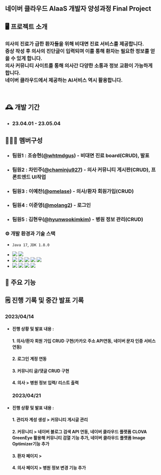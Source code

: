 ## 네이버 클라우드 AIaaS 개발자 양성과정 Final Project

## 🖥️ 프로젝트 소개
### 의사의 진료가 급한 환자들을 위해 비대면 진료 서비스를 제공합니다. <br>증상 작성 후 의사의 진단글이 입력되며 이를 통해 환자는 필요한 정보를 얻을 수 있게 합니다.<br>의사 커뮤니티 사이트를 통해 의사간 다양한 소통과 정보 교환이 가능하게 합니다.<br> 네이버 클라우드에서 제공하는 AI서비스 역시 활용합니다.
<br>

## 🕰️ 개발 기간
* ### 23.04.01 - 23.05.04

## 🧑‍🤝‍🧑 멤버구성
 - ### 팀원1 : 조승현([@whtmdgus](http://github.com/whtmdgus)) - 비대면 진료 board(CRUD), 발표
 - ### 팀원2 : 차민주([@chaminju927](http://github.com/chaminju927)) - 의사 커뮤니티 게시판(CRUD), 프론트엔드 UI작업
 - ### 팀원3 : 이예찬([@omelase](http://github.com/omelase)) - 의사/환자 회원가입(CRUD)
 - ### 팀원4 : 이준영([@molang2](http://github.com/molang2)) - 로그인
 - ### 팀원5 : 김현우([@hyunwookimkim](http://github.com/hyunwookimkim)) - 병원 정보 관리(CRUD)

### ⚙️ 개발 환경과 기술 스택
- `Java 17`, `JDK 1.8.0`
<!--- **IDE** : STS 3.9-->
- <img src="https://img.shields.io/badge/Spring Boot-6DB33F?style=flat&logo=Spring Boot&logoColor=white"/>  <img src="https://img.shields.io/badge/MariaDB-003545?style=flat&logo=MariaDB&logoColor=white"/>
- <img src="https://img.shields.io/badge/React-61DAFB?style=flat&logo=React&logoColor=white"/>  <img src="https://img.shields.io/badge/HTML-E34F26?style=flat-square&logo=HTML&logoColor=white"/>  <img src="https://img.shields.io/badge/CSS-1572B6?style=flat-square&logo=CSS&logoColor=white"/>  <img src="https://img.shields.io/badge/JavaScript-F7DF1E?style=flat-square&logo=JavaScript&logoColor=white"/>  <img src="https://img.shields.io/badge/jQuery-0769AD?style=flat-square&logo=jQuery&logoColor=white"/>
- <img src="https://img.shields.io/badge/GitHub-181717?style=flat-square&logo=GitHub&logoColor=white"/>  <img src="https://img.shields.io/badge/NaverCloud-03C75A?style=flat-square&logo=NaverCloud&logoColor=white"/>  <img src="https://img.shields.io/badge/Docker-2496ED?style=flat-square&logo=Docker&logoColor=white"/>  <img src="https://img.shields.io/badge/Jenkins-D24939?style=flat-square&logo=Jenkins&logoColor=white"/>

## 📌 주요 기능
<!--
#### 로그인 - <a href="https://github.com/chaehyuenwoo/SpringBoot-Project-MEGABOX/wiki/%EC%A3%BC%EC%9A%94-%EA%B8%B0%EB%8A%A5-%EC%86%8C%EA%B0%9C(Login)" >상세보기 - WIKI 이동</a>
- DB값 검증
- ID찾기, PW찾기
- 로그인 시 쿠키(Cookie) 및 세션(Session) 생성
#### 회원가입 - <a href="https://github.com/chaehyuenwoo/SpringBoot-Project-MEGABOX/wiki/%EC%A3%BC%EC%9A%94-%EA%B8%B0%EB%8A%A5-%EC%86%8C%EA%B0%9C(Member)" >상세보기 - WIKI 이동</a>
- 주소 API 연동
- ID 중복 체크
#### 마이 페이지 - <a href="https://github.com/chaehyuenwoo/SpringBoot-Project-MEGABOX/wiki/%EC%A3%BC%EC%9A%94-%EA%B8%B0%EB%8A%A5-%EC%86%8C%EA%B0%9C(Member)" >상세보기 - WIKI 이동</a>
- 주소 API 연동
- 회원정보 변경

#### 영화 예매 - <a href="https://github.com/chaehyuenwoo/SpringBoot-Project-MEGABOX/wiki/%EC%A3%BC%EC%9A%94-%EA%B8%B0%EB%8A%A5-%EC%86%8C%EA%B0%9C(%EC%98%81%ED%99%94-%EC%98%88%EB%A7%A4)" >상세보기 - WIKI 이동</a>
- 영화 선택(날짜 지정)
- 영화관 선택(대분류/소분류 선택) 및 시간 선택
- 좌석 선택
- 결제 페이지
- 예매 완료
#### 메인 페이지 - <a href="https://github.com/chaehyuenwoo/SpringBoot-Project-MEGABOX/wiki/%EC%A3%BC%EC%9A%94-%EA%B8%B0%EB%8A%A5-%EC%86%8C%EA%B0%9C(%EB%A9%94%EC%9D%B8-Page)" >상세보기 - WIKI 이동</a>
- YouTube API 연동
- 메인 포스터(영화) 이미지 슬라이드(CSS)
#### 1대1문의 및 공지사항 - <a href="" >상세보기 - WIKI 이동</a> 
- 글 작성, 읽기, 수정, 삭제(CRUD)

#### 관리자 페이지 
- 영화관 추가(대분류, 소분류)
- 영화 추가(상영시간 및 상영관 설정)
-->

## 🗒 진행 기록 및 중간 발표 기록
### 2023/04/14
- #### 진행 상황 및 발표 내용 : 
  #### 1. 의사/환자 회원 가입 CRUD 구현(카카오 주소 API연동, 네이버 문자 인증 서비스 연동)
  #### 2. 로그인 계정 연동
  #### 3. 커뮤니티 글/댓글 CRUD 구현
  #### 4. 의사 > 병원 정보 입력/ 리스트 출력 

  ### 2023/04/21
- #### 진행 상황 및 발표 내용 : 
  #### 1. 관리자 계성 생성 > 커뮤니티 게시글 관리
  #### 2. 커뮤니티 > 네이버 블로그 검색 API 연동, 네이버 클라우드 플랫폼 CLOVA GreenEye 활용해 커뮤니티 검열 기능 추가, 네이버 클라우드 플랫폼 Image Optimizer기능 추가
  #### 3. 환자 페이지 >
  #### 4. 의사 페이지 > 병원 정보 변경 기능 추가